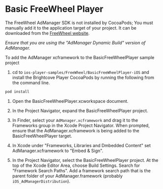 # Basic FreeWheel Player

The FreeWheel AdManager SDK is not installed by CocoaPods; You must manually add it to the application target of your project. It can be downloaded from the [FreeWheel website](https://hub.freewheel.tv/display/techdocs/AdManager+SDK+Integration+Downloads).

_Ensure that you are using the "AdManager Dynamic Build" version of AdManager._

To add the AdManager xcframework to the BasicFreeWheelPlayer sample project

1. cd to `ios-player-samples/FreeWheel/BasicFreeWheelPlayer-iOS` and install the Brightcove Player CocoaPods by running the following from the command line.

```sh
pod install
```

1. Open the BasicFreeWheelPlayer.xcworkspace document.

1. In the Project Navigator, expand the BasicFreeWheelPlayer project.

1. In Finder, select your `AdManager.xcframework` and drag it to the Frameworks group in the Xcode Project Navigator. When prompted, ensure that the AdManager.xcframework is being added to the BasicFreeWheelPlayer target.

1. In Xcode under "Frameworks, Libraries and Dmbedded Content" set AdManager.xcframework to "Embed & Sign".

1. In the Project Navigator, select the BasicFreeWheelPlayer project. At the top of the Xcode Editor Area, choose Build Settings. Search for "Framework Search Paths". Add a framework search path that is the parent folder of your AdManager.framework (probably `iOS_AdManagerDistribution`).
